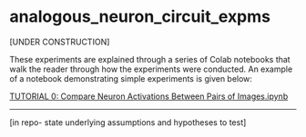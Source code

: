 # analogous_neuron_circuit_expms

[UNDER CONSTRUCTION]

These experiments are explained through a series of Colab notebooks that walk the reader through how the experiments were conducted. An example of a notebook demonstrating simple experiments is given below:

<a href="https://colab.research.google.com/drive/12hQolN9TLXsakkG96nYUgU30_6YL74bf#scrollTo=IAJjuRTDBnOr">TUTORIAL 0: Compare Neuron Activations Between Pairs of Images.ipynb</a>

---

[in repo- state underlying assumptions and hypotheses to test]
